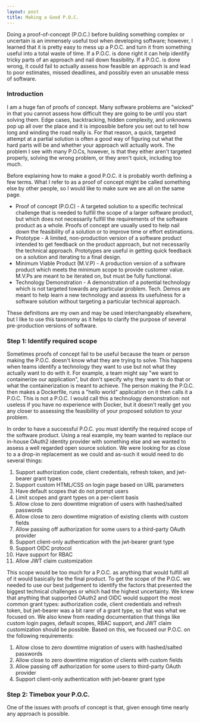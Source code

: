 ```yaml
---
layout: post
title: Making a Good P.O.C.
---
```


Doing a proof-of-concept (P.O.C.) before building something complex or uncertain is an immensely useful 
tool when developing software; however, I learned that it is pretty easy to mess up a P.O.C. and turn
it from something useful into a total waste of time. If a P.O.C. is done right it can help identify
tricky parts of an approach and nail down feasibility. If a P.O.C. is done wrong, it could fail to
actually assess how feasible an approach is and lead to poor estimates, missed deadlines, and
possibly even an unusable mess of software.

### Introduction

I am a huge fan of proofs of concept. Many software problems are "wicked" in that you cannot
assess how difficult they are going to be until you start solving them. Edge cases, backtracking,
hidden complexity, and unknowns pop up all over the place and it is impossible before you set out to
tell how long and winding the road really is. For that reason, a quick, targeted attempt at a partial solution
is often a good way of figuring out what the hard parts will be and whether your approach will actually work.
The problem I see with many P.O.Cs, however, is that they either aren't targeted properly, solving the
wrong problem, or they aren't quick, including too much. 

Before explaining how to make a good P.O.C. it is probably worth defining a few terms. What I
refer to as a proof of concept might be called something else by other people, so I would
like to make sure we are all on the same page.

* Proof of concept (P.O.C) - A targeted solution to a specific technical challenge that is needed to fulfill the scope
  of a larger software product, but which does not necessarily fulfill the requirements of the software product 
  as a whole. Proofs of concept are usually used to help nail down the feasibility of a solution or to improve time or
  effort estimations.
* Prototype - A limited, non-production version of a software product intended to get feedback on the product approach, but 
  not necessarily the technical approach. Prototypes are useful in getting quick feedback on a solution and iterating 
  to a final design.
* Minimum Viable Product (M.V.P) - A production version of a software product which meets the minimum scope to 
  provide customer value. M.V.Ps are meant to be iterated on, but must be fully functional.
* Technology Demonstration - A demonstration of a potential technology which is not targeted towards any particular
  problem. Tech. Demos are meant to help learn a new technology and assess its usefulness for a software solution without
  targeting a particular technical approach.

These definitions are my own and may be used interchangeably elsewhere, but I like to use this taxonomy as it helps
to clarify the purpose of several pre-production versions of software. 

### Step 1: Identify required scope

Sometimes proofs of concept fail to be useful because the team or person making the P.O.C. doesn't know what they are 
trying to solve. This happens when teams identify a technology they want to use but not what they actually want to do with it.
For example, a team might say "we want to containerize our application", but don't specify why they want to do that or what the 
containerization is meant to achieve. The person making the P.O.C. then makes a Dockerfile, runs a "hello world" application on it
then calls it a P.O.C. This is not a P.O.C. I would call this a technology demonstration: not useless if you have no experience 
with Docker, but it doesn't really get you any closer to assessing the feasibility of your proposed solution to your problem.

In order to have a successful P.O.C. you must identify the required scope of the software product. Using a real example, my team 
wanted to replace our in-house OAuth2 identity provider with something else and we wanted to assess a well regarded open source 
solution. We were looking for as close to a a drop-in replacement as we could and as-such it would need to do several things:

1. Support authorization code, client credentials, refresh token, and jwt-bearer grant types
2. Support custom HTML/CSS on login page based on URL parameters
3. Have default scopes that do not prompt users
4. Limit scopes and grant types on a per-client basis
5. Allow close to zero downtime migration of users with hashed/salted passwords
6. Allow close to zero downtime migration of existing clients with custom fields
7. Allow passing off authorization for some users to a third-party OAuth provider
8. Support client-only authentication with the jwt-bearer grant type
9. Support OIDC protocol
10. Have support for RBAC
11. Allow JWT claim customization

This scope would be too much for a P.O.C. as anything that would fulfill all of it would basically be the final product.
To get the scope of the P.O.C. we needed to use our best judgement to identify the factors that presented the biggest technical 
challenges or which had the highest uncertainty. We knew that anything that supported OAuth2 and OIDC would support the most common
grant types: authorization code, client credentials and refresh token, but jwt-bearer was a bit rarer of a grant type, so that was 
what we focused on. We also knew from reading documentation that things like custom login pages, default scopes, RBAC support, and JWT claim customization should be possible. Based on this, we focused our P.O.C. on the following requirements:

1. Allow close to zero downtime migration of users with hashed/salted passwords
2. Allow close to zero downtime migration of clients with custom fields
3. Allow passing off authorization for some users to third-party OAuth provider
4. Support client-only authentication with jwt-bearer grant type

### Step 2: Timebox your P.O.C.

One of the issues with proofs of concept is that, given enough time nearly any approach is possible. 
